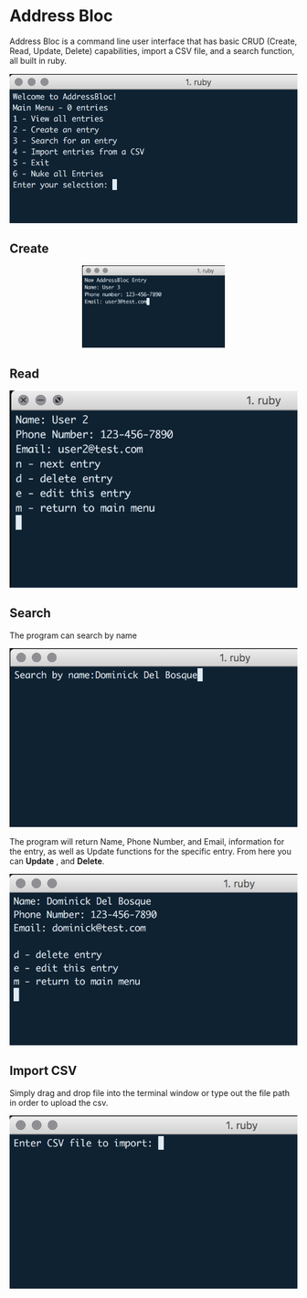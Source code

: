 # Address Bloc
Address Bloc is a command line user interface that has basic CRUD (Create, Read, Update, Delete) capabilities, import a CSV file, and a search function, all built in ruby.

<p align="center">
<img src="https://github.com/nikomc0/address-bloc/blob/master/Address%20Bloc%20Images/Main%20Menu.png" width=550>
</p>

## Create

<p align="center">
<img src="https://github.com/nikomc0/address-bloc/blob/master/Address%20Bloc%20Images/Create%20feature.png" width=250>
</p>


## Read
<div align="center">
<div style="float:left;"
<img src="https://github.com/nikomc0/address-bloc/blob/master/Address%20Bloc%20Images/Read%20feature%201.png" width=250>
</div>

<div>
<img src="https://github.com/nikomc0/address-bloc/blob/master/Address%20Bloc%20Images/Read%20feature%202.png" width=550>
</div>
</div>

## Search
The program can search by name

<p align="center">
<img src="https://github.com/nikomc0/address-bloc/blob/master/Address%20Bloc%20Images/Search%20feature.png" width=550>
</p>

The program will return Name, Phone Number, and Email, information for the entry, as well as Update functions for the specific entry. From here you can **Update** , and **Delete**.

<p align="center">
<img src="https://github.com/nikomc0/address-bloc/blob/master/Address%20Bloc%20Images/Search%20results.png" width=550>
</p>

## Import CSV
Simply drag and drop file into the terminal window or type out the file path in order to upload the csv.

<p align="center">
<img src="https://github.com/nikomc0/address-bloc/blob/master/Address%20Bloc%20Images/import_csv.png" width=550>
</p>
